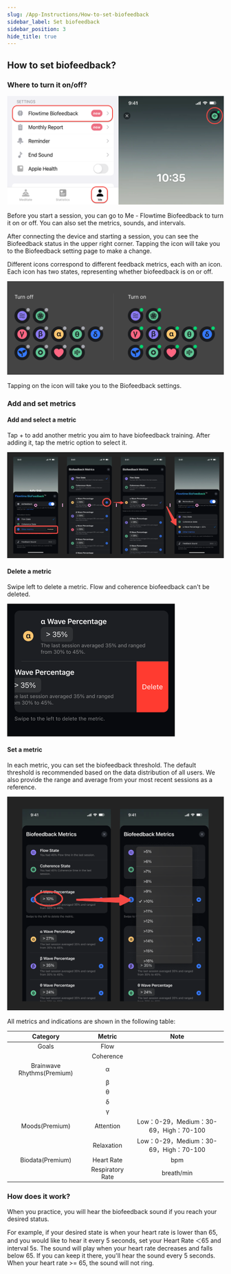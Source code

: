 ```yaml
---
slug: /App-Instructions/How-to-set-biofeedback
sidebar_label: Set biofeedback
sidebar_position: 3
hide_title: true
---
```


## How to set biofeedback?

### Where to turn it on/off?
![biofeedback0](ImagesH/output.png)

Before you start a session, you can go to Me - Flowtime Biofeedback to turn it on or off. You can also set the metrics, sounds, and intervals.

After connecting the device and starting a session, you can see the Biofeedback status in the upper right corner. Tapping the icon will take you to the Biofeedback setting page to make a change.

Different icons correspond to different feedback metrics, each with an icon. Each icon has two states, representing whether biofeedback is on or off.

![biofeedback1](ImagesH/output1.png)

Tapping on the icon will take you to the Biofeedback settings.

### Add and set metrics

#### Add and select a metric

Tap + to add another metric you aim to have biofeedback training. After adding it, tap the metric option to select it.

![biofeedback2](ImagesH/output2.png)

#### Delete a metric

Swipe left to delete a metric. Flow and coherence biofeedback can't be deleted.

![biofeedback3](ImagesH/output3.png)

#### Set a metric

In each metric, you can set the biofeedback threshold. The default threshold is recommended based on the data distribution of all users. We also provide the range and average from your most recent sessions as a reference.

![biofeedback4](ImagesH/13982762-c14a-4726-ba9c-1ab4c7badaf3.png)

All metrics and indications are shown in the following table:

|          Category         |       Metric      |              Note             |
|:-------------------------:|:-----------------:|:-----------------------------:|
|           Goals           |        Flow       |           |
|                           |     Coherence     |           |
| Brainwave Rhythms(Premium)|         α         |           | 
|                           |         β         |           |
|                           |         θ         |           | 
|                           |         δ         |           | 
|                           |         γ         |           |              
|      Moods(Premium)       |     Attention     |  Low：0-29，Medium：30-69，High：70-100  |
|                           |     Relaxation    |  Low：0-29，Medium：30-69，High：70-100  |
|      Biodata(Premium)     |     Heart Rate    |  bpm                                    |
|                           |  Respiratory Rate |  breath/min                             |

### How does it work?
When you practice, you will hear the biofeedback sound if you reach your desired status.

For example, if your desired state is when your heart rate is lower than 65, and you would like to hear it every 5 seconds, set your Heart Rate ＜65 and interval 5s. The sound will play when your heart rate decreases and falls below 65. If you can keep it there, you'll hear the sound every 5 seconds. When your heart rate >= 65, the sound will not ring.
